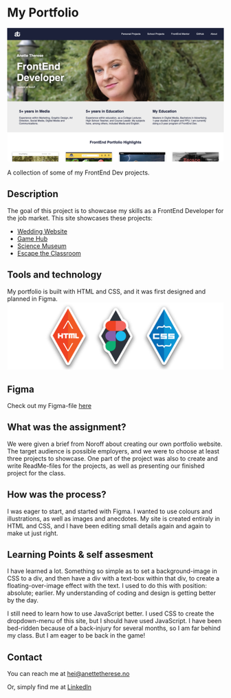 

# My Portfolio

![image](https://github.com/elanetto/portfolio/blob/main/assets/images/portfolio/portfolio.png?raw=true)

A collection of some of my FrontEnd Dev projects.

## Description

The goal of this project is to showcase my skills as a FrontEnd Developer for the job market.
This site showcases these projects:

- [Wedding Website](https://github.com/elanetto/wedding)
- [Game Hub](https://github.com/elanetto/game-hub)
- [Science Museum](https://github.com/elanetto/science-museum)
- [Escape the Classroom](https://github.com/elanetto/elanetto.github.io/tree/main)

## Tools and technology
My portfolio is built with HTML and CSS, and it was first designed and planned in Figma.
![image](https://github.com/elanetto/portfolio/blob/main/assets/images/readme/badges-html-figma-css.png?raw=true)

## Figma
Check out my Figma-file [here](https://www.figma.com/design/vBWtxr0SAQVuYMFrWea3Uw/portfolio-site?node-id=44-96&t=ndQsyqWru8d5nmZG-1)

## What was the assignment?
We were given a brief from Noroff about creating our own portfolio website. The target audience is possible employers, and we were to choose at least three projects to showcase.
One part of the project was also to create and write ReadMe-files for the projects, as well as presenting our finished project for the class.

## How was the process?
I was eager to start, and started with Figma. I wanted to use colours and illustrations, as well as images and anecdotes.
My site is created entiraly in HTML and CSS, and I have been editing small details again and again to make ut just right.

## Learning Points & self assesment
I have learned a lot. Something so simple as to set a background-image in CSS to a div, and then have a div with a text-box within that div, to create a floating-over-image effect with the text. I used to do this with position: absolute; earlier. My understanding of coding and design is getting better by the day.

I still need to learn how to use JavaScript better. I used CSS to create the dropdown-menu of this site, but I should have used JavaScript.
I have been bed-ridden because of a back-injury for several months, so I am far behind my class. But I am eager to be back in the game!

## Contact
You can reach me at hei@anettetherese.no

Or, simply find me at [LinkedIn](https://www.linkedin.com/in/anettetherese/)


